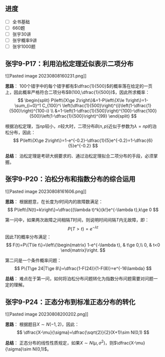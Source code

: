 
## 进度

- [ ] 全书基础
- [ ] 660题
- [ ] 张宇30讲
- [ ] 张宇概率9讲
- [ ] 张宇1000题

## 张宇9-P17：利用泊松定理近似表示二项分布

![[Pasted image 20230808160231.png]]

**思路**：
100个错字中的每个错字都有$\dfrac{1}{500}$的概率落在给定的一页上，因此概率严格符合二项分布$B(100,\dfrac{1}{500})$，因此所求概率：
$$
\begin{split}
P\left\{X\ge 2\right\}&=1-P\left\{X\le 1\right\}=1-\sum_{i=0}^1 C_{100}^i \left(\dfrac{1}{500}\right)^{i}\left(1-\dfrac{1}{500}\right)^{100-i} \\
&=1-\left(1-\dfrac{1}{500}\right)^{100}-\dfrac{100}{500}\left(1-\dfrac{1}{500}\right)^{99}
\end{split}
$$

根据泊松定理，当$np$较小，$n$较大时，二项分布$B(n,p)$近似于参数为$\lambda=np$的泊松分布，因此：
$$
P\left\{X\ge 2\right\}=1-e^{-0.2}-\dfrac{1}{5}e^{-0.2}=1-\dfrac{6}{5}e^{-0.2}
$$

**总结**：
泊松定理是考研大纲要求的、通过泊松定理拟合二项分布的手段，必须掌握。

## 张宇9-P20：泊松分布和指数分布的综合运用

![[Pasted image 20230808161606.png]]

**思路**：
根据题意，在长度为$t$时间内的故障数满足：
$$
P\left\{N(t)=k\right\}=\dfrac{(\lambda t)^k}{k!}e^{-\lambda t},k\ge 0
$$

第一问中，如果两次故障之间相隔$T$时间，则说明时间间隔$T$内无故障，即：
$$
P\{T>t\}=e^{-\lambda t}
$$
因此$T$的概率分布满足：
$$
F(t)=P\{T\le t\}=\left\{\begin{matrix}
1-e^{-\lambda t}, & t\ge 0,\\
0, & t<0
\end{matrix}\right.
$$

第二问是一个条件概率问题：
$$
P\{T\ge 24|T\ge 8\}=\dfrac{1-F(24)}{1-F(8)}=e^{-16\lambda}
$$

**总结**：
难点在于第一问，如何将泊松分布问题转化为指数分布问题需要对问题一定的理解。

## 张宇9-P24：正态分布到标准正态分布的转化

![[Pasted image 20230808200202.png]]

**思路**：
根据题目$X\sim N(-1,2)$，因此：
$$
\dfrac{X-\mu}{\sigma}=\dfrac{\sqrt{2}}{2}(X+1)\sim N(0,1)
$$

**总结**：
正态分布的线性性质规定，如果$X\sim N(\mu,\sigma^2)$，则$\dfrac{X-\mu}{\sigma}\sim N(0,1)$。